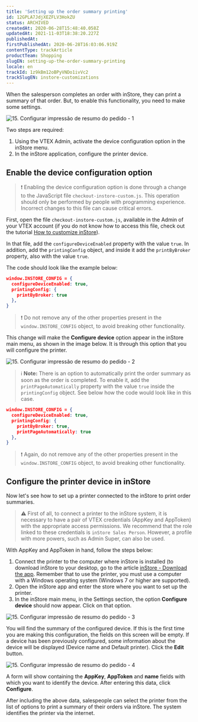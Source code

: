 ```yaml
---
title: 'Setting up the order summary printing'
id: 12GPLA7JdjXEZFLV3HokZU
status: ARCHIVED
createdAt: 2020-06-28T15:48:40.058Z
updatedAt: 2021-11-03T18:38:20.227Z
publishedAt: 
firstPublishedAt: 2020-06-28T16:03:06.919Z
contentType: trackArticle
productTeam: Shopping
slugEN: setting-up-the-order-summary-printing
locale: en
trackId: 1z9kBm12oBPyVNDo1ivVc2
trackSlugEN: instore-customizations
---
```


When the salesperson completes an order with inStore, they can print a summary of that order. But, to enable this functionality, you need to make some settings.

![15. Configurar impressão de resumo do pedido - 1](//images.ctfassets.net/alneenqid6w5/I5tu0upqIMUVTCxTHFfmL/d25cd88a3601658aabea48fcee8e97f0/15._Configurar_impress__o_de_resumo_do_pedido_-_1.png)

Two steps are required:

1. Using the VTEX Admin, activate the device configuration option in the inStore menu.
2. In the inStore application, configure the printer device.

## Enable the device configuration option

>❗ Enabling the device configuration option is done through a change to the JavaScript file `checkout-instore-custom.js`. This operation should only be performed by people with programming experience. Incorrect changes to this file can cause critical errors.

First, open the file `checkout-instore-custom.js`, available in the Admin of your VTEX account (if you do not know how to access this file, check out the tutorial [How to customize inStore](https://help.vtex.com/en/tracks/instore-customizacoes--1z9kBm12oBPyVNDo1ivVc2)).

In that file, add the `configureDeviceEnabled` property with the value `true`. In addition, add the `printingConfig` object, and inside it add the `printByBroker` property, also with the value `true`.

The code should look like the example below:

```json
window.INSTORE_CONFIG = { 
  configureDeviceEnabled: true, 
  printingConfig: { 
    printByBroker: true 
  },
}
```

>❗ Do not remove any of the other properties present in the `window.INSTORE_CONFIG` object, to avoid breaking other functionality.

This change will make the __Configure device__ option appear in the inStore main menu, as shown in the image below. It is through this option that you will configure the printer.

![15. Configurar impressão de resumo do pedido - 2](//images.ctfassets.net/alneenqid6w5/KxD08Gfiwa8mj6y6KzaKu/7fab9110af8d1337f5646252b8c9387c/15._Configurar_impress__o_de_resumo_do_pedido_-_2.png)

>ℹ️ **Note:** There is an option to automatically print the order summary as soon as the order is completed. To enable it, add the `printPageAutomatically` property with the value `true` inside the `printingConfig` object. See below how the code would look like in this case.

```json
window.INSTORE_CONFIG = { 
  configureDeviceEnabled: true, 
  printingConfig: { 
    printByBroker: true,
    printPageAutomatically: true
  },
}
```

>❗ Again, do not remove any of the other properties present in the `window.INSTORE_CONFIG` object, to avoid breaking other functionality.

## Configure the printer device in inStore

Now let's see how to set up a printer connected to the inStore to print order summaries.

>⚠️ First of all, to connect a printer to the inStore system, it is necessary to have a pair of VTEX credentials (AppKey and AppToken) with the appropriate access permissions. We recommend that the role linked to these credentials is `inStore Sales Person`. However, a profile with more powers, such as Admin Super, can also be used.

With AppKey and AppToken in hand, follow the steps below:

1. Connect the printer to the computer where inStore is installed (to download inStore to your desktop, go to the article [inStore - Download the app](https://help.vtex.com/en/tracks/instore-setup-basico--zav76TFEZlAjnyBVL5tRc#download-the-app "inStore - Download the app"). Remember that to use the printer, you must use a computer with a Windows operating system (Windows 7 or higher are supported).
2. Open the inStore app and enter the store where you want to set up the printer.
3. In the inStore main menu, in the Settings section, the option __Configure device__ should now appear. Click on that option.

![15. Configurar impressão de resumo do pedido - 3](//images.ctfassets.net/alneenqid6w5/4BZ0V5CVUYA2Kwv49PfTYS/4fa9c04035ef00f8a0df9a9ae71b326b/15._Configurar_impress__o_de_resumo_do_pedido_-_3.png)

You will find the summary of the configured device. If this is the first time you are making this configuration, the fields on this screen will be empty. If a device has been previously configured, some information about the device will be displayed (Device name and Default printer). Click the __Edit__ button.

![15. Configurar impressão de resumo do pedido - 4](//images.ctfassets.net/alneenqid6w5/4Xrv2WFGkaQ5ejAYZlF3ly/10e8b6b922cd7ee0f970f8db15cae1f9/15._Configurar_impress__o_de_resumo_do_pedido_-_4.png)

A form will show containing the __AppKey__, __AppToken__ and __name__ fields with which you want to identify the device. After entering this data, click __Configure__.

After including the above data, salespeople can select the printer from the list of options to print a summary of their orders via inStore. The system identifies the printer via the internet.

